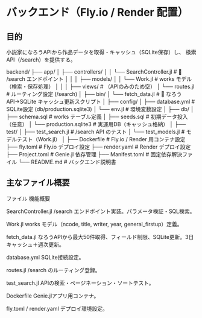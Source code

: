 # バックエンド（Fly.io / Render 配置）
## 目的
 小説家になろうAPIから作品データを取得・キャッシュ（SQLite保存）し、
 検索API（/search）を提供する。

backend/
├── app/
│   ├── controllers/
│   │   └── SearchController.jl    # 🔹 /search エンドポイント
│   │
│   ├── models/
│   │   └── Work.jl                # works モデル（検索・保存処理）
│   │
│   ├── views/                     # （APIのみのため空）
│   └── routes.jl                  # ルーティング設定 (/search)
│
├── bin/
│   └── fetch_data.jl              # 🔹 なろうAPI→SQLite キャッシュ更新スクリプト
│
├── config/
│   ├── database.yml               # SQLite設定 (db/production.sqlite3)
│   └── env.jl                     # 環境変数設定
│
├── db/
│   ├── schema.sql                 # works テーブル定義
│   ├── seeds.sql                  # 初期データ投入（任意）
│   └── production.sqlite3         # 実運用DB（キャッシュ格納）
│
├── test/
│   ├── test_search.jl             # /search API のテスト
│   └── test_models.jl             # モデルテスト（Work.jl）
│
├── Dockerfile                     # Fly.io / Render 用コンテナ設定
├── fly.toml                       # Fly.io デプロイ設定
├── render.yaml                    # Render デプロイ設定
├── Project.toml                   # Genie.jl 依存管理
├── Manifest.toml                  # 固定依存解決ファイル
└── README.md                      # バックエンド説明書





## 主なファイル概要
ファイル
	機能概要
    
SearchController.jl
	/search エンドポイント実装。パラメータ検証・SQL検索。

Work.jl
	works モデル（ncode, title, writer, year, general_firstup）定義。

fetch_data.jl
	なろうAPIから最大50件取得、フィールド制限、SQLite更新。3日キャッシュ＋週次更新。

database.yml
	SQLite接続設定。

routes.jl
	/search のルーティング登録。

test_search.jl
	APIの検索・ページネーション・ソートテスト。

Dockerfile
	Genie.jlアプリ用コンテナ。

fly.toml / render.yaml
	デプロイ環境設定。


